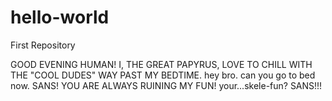 # hello-world
First Repository

GOOD EVENING HUMAN! I, THE GREAT PAPYRUS, LOVE TO CHILL WITH THE "COOL DUDES" WAY PAST MY BEDTIME.
hey bro. can you go to bed now.
SANS! YOU ARE ALWAYS RUINING MY FUN!
your...skele-fun?
SANS!!!
